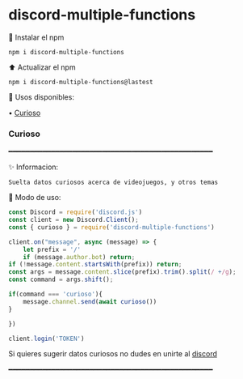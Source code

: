 # discord-multiple-functions


🎈 Instalar el npm 

```
npm i discord-multiple-functions
```

⬆ Actualizar el npm
```
npm i discord-multiple-functions@lastest
```

🧨 Usos disponibles:

• [Curioso](https://www.npmjs.com/package/discord-multiple-functions#curioso)


### Curioso

━━━━━━━━━━━━━━━━━━━━━━━━━━━━━━━━━━━━━━━━━━━━━━━━

✨ Informacion:

```
Suelta datos curiosos acerca de videojuegos, y otros temas
```

🎊 Modo de uso:


```js
const Discord = require('discord.js')
const client = new Discord.Client();
const { curioso } = require('discord-multiple-functions')

client.on("message", async (message) => {
    let prefix = '/'
    if (message.author.bot) return;
if (!message.content.startsWith(prefix)) return;
const args = message.content.slice(prefix).trim().split(/ +/g);
const command = args.shift();

if(command === 'curioso'){
    message.channel.send(await curioso())
}

})

client.login('TOKEN')
```

Si quieres sugerir datos curiosos no dudes en unirte al [discord](https://discord.gg/XKnAs4Xq8G)

━━━━━━━━━━━━━━━━━━━━━━━━━━━━━━━━━━━━━━━━━━━━━━━━
